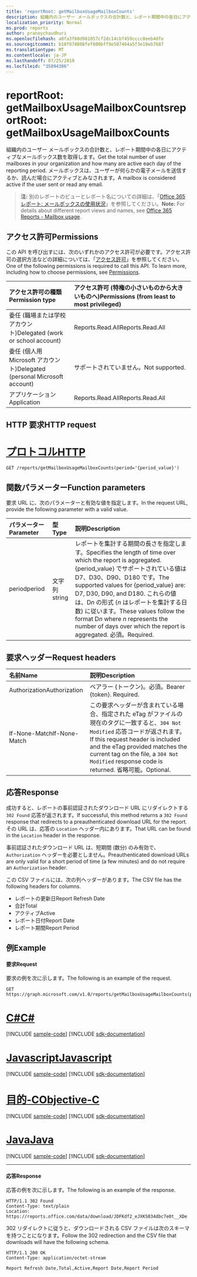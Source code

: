 ```yaml
---
title: 'reportRoot: getMailboxUsageMailboxCounts'
description: 組織内のユーザー メールボックスの合計数と、レポート期間中の各日にアクティブなメールボックス数を取得します。 メールボックスは、ユーザーが何らかの電子メールを送信するか、読んだ場合にアクティブとみなされます。
localization_priority: Normal
ms.prod: reports
author: pranoychaudhuri
ms.openlocfilehash: a0fa3f60d981057cf2dc14cbf459cccc8eeb4dfe
ms.sourcegitcommit: b18f978808fef800bff9e587464a5f3e18eb7687
ms.translationtype: MT
ms.contentlocale: ja-JP
ms.lasthandoff: 07/25/2019
ms.locfileid: "35894386"
---
```

# <a name="reportroot-getmailboxusagemailboxcounts"></a><span data-ttu-id="809ea-104">reportRoot: getMailboxUsageMailboxCounts</span><span class="sxs-lookup"><span data-stu-id="809ea-104">reportRoot: getMailboxUsageMailboxCounts</span></span>

<span data-ttu-id="809ea-105">組織内のユーザー メールボックスの合計数と、レポート期間中の各日にアクティブなメールボックス数を取得します。</span><span class="sxs-lookup"><span data-stu-id="809ea-105">Get the total number of user mailboxes in your organization and how many are active each day of the reporting period.</span></span> <span data-ttu-id="809ea-106">メールボックスは、ユーザーが何らかの電子メールを送信するか、読んだ場合にアクティブとみなされます。</span><span class="sxs-lookup"><span data-stu-id="809ea-106">A mailbox is considered active if the user sent or read any email.</span></span>

> <span data-ttu-id="809ea-107">**注:** 別のレポートのビューとレポート名についての詳細は、「[Office 365 レポート: メールボックスの使用状況](https://support.office.com/client/Mailbox-usage-beffbe01-ce2d-4614-9ae5-7898868e2729)」を参照してください。</span><span class="sxs-lookup"><span data-stu-id="809ea-107">**Note:** For details about different report views and names, see [Office 365 Reports - Mailbox usage](https://support.office.com/client/Mailbox-usage-beffbe01-ce2d-4614-9ae5-7898868e2729).</span></span>

## <a name="permissions"></a><span data-ttu-id="809ea-108">アクセス許可</span><span class="sxs-lookup"><span data-stu-id="809ea-108">Permissions</span></span>

<span data-ttu-id="809ea-p103">この API を呼び出すには、次のいずれかのアクセス許可が必要です。アクセス許可の選択方法などの詳細については、「[アクセス許可](/graph/permissions-reference)」を参照してください。</span><span class="sxs-lookup"><span data-stu-id="809ea-p103">One of the following permissions is required to call this API. To learn more, including how to choose permissions, see [Permissions](/graph/permissions-reference).</span></span>

| <span data-ttu-id="809ea-111">アクセス許可の種類</span><span class="sxs-lookup"><span data-stu-id="809ea-111">Permission type</span></span>                        | <span data-ttu-id="809ea-112">アクセス許可 (特権の小さいものから大きいものへ)</span><span class="sxs-lookup"><span data-stu-id="809ea-112">Permissions (from least to most privileged)</span></span> |
| :------------------------------------- | :--------------------------------------- |
| <span data-ttu-id="809ea-113">委任 (職場または学校アカウント)</span><span class="sxs-lookup"><span data-stu-id="809ea-113">Delegated (work or school account)</span></span>     | <span data-ttu-id="809ea-114">Reports.Read.All</span><span class="sxs-lookup"><span data-stu-id="809ea-114">Reports.Read.All</span></span>                         |
| <span data-ttu-id="809ea-115">委任 (個人用 Microsoft アカウント)</span><span class="sxs-lookup"><span data-stu-id="809ea-115">Delegated (personal Microsoft account)</span></span> | <span data-ttu-id="809ea-116">サポートされていません。</span><span class="sxs-lookup"><span data-stu-id="809ea-116">Not supported.</span></span>                           |
| <span data-ttu-id="809ea-117">アプリケーション</span><span class="sxs-lookup"><span data-stu-id="809ea-117">Application</span></span>                            | <span data-ttu-id="809ea-118">Reports.Read.All</span><span class="sxs-lookup"><span data-stu-id="809ea-118">Reports.Read.All</span></span>                         |

## <a name="http-request"></a><span data-ttu-id="809ea-119">HTTP 要求</span><span class="sxs-lookup"><span data-stu-id="809ea-119">HTTP request</span></span>


# <a name="httptabhttp"></a>[<span data-ttu-id="809ea-120">プロトコル</span><span class="sxs-lookup"><span data-stu-id="809ea-120">HTTP</span></span>](#tab/http)
<!-- { "blockType": "ignored" } --> 

```http
GET /reports/getMailboxUsageMailboxCounts(period='{period_value}')
```

## <a name="function-parameters"></a><span data-ttu-id="809ea-121">関数パラメーター</span><span class="sxs-lookup"><span data-stu-id="809ea-121">Function parameters</span></span>

<span data-ttu-id="809ea-122">要求 URL に、次のパラメーターと有効な値を指定します。</span><span class="sxs-lookup"><span data-stu-id="809ea-122">In the request URL, provide the following parameter with a valid value.</span></span>

| <span data-ttu-id="809ea-123">パラメーター</span><span class="sxs-lookup"><span data-stu-id="809ea-123">Parameter</span></span> | <span data-ttu-id="809ea-124">型</span><span class="sxs-lookup"><span data-stu-id="809ea-124">Type</span></span>   | <span data-ttu-id="809ea-125">説明</span><span class="sxs-lookup"><span data-stu-id="809ea-125">Description</span></span>                              |
| :-------- | :----- | :--------------------------------------- |
| <span data-ttu-id="809ea-126">period</span><span class="sxs-lookup"><span data-stu-id="809ea-126">period</span></span>    | <span data-ttu-id="809ea-127">文字列</span><span class="sxs-lookup"><span data-stu-id="809ea-127">string</span></span> | <span data-ttu-id="809ea-128">レポートを集計する期間の長さを指定します。</span><span class="sxs-lookup"><span data-stu-id="809ea-128">Specifies the length of time over which the report is aggregated.</span></span> <span data-ttu-id="809ea-129">{period_value} でサポートされている値は D7、D30、D90、D180 です。</span><span class="sxs-lookup"><span data-stu-id="809ea-129">The supported values for {period_value} are: D7, D30, D90, and D180.</span></span> <span data-ttu-id="809ea-130">これらの値は、D*n* の形式 (*n* はレポートを集計する日数) に従います。</span><span class="sxs-lookup"><span data-stu-id="809ea-130">These values follow the format D*n* where *n* represents the number of days over which the report is aggregated.</span></span> <span data-ttu-id="809ea-131">必須。</span><span class="sxs-lookup"><span data-stu-id="809ea-131">Required.</span></span> |

## <a name="request-headers"></a><span data-ttu-id="809ea-132">要求ヘッダー</span><span class="sxs-lookup"><span data-stu-id="809ea-132">Request headers</span></span>

| <span data-ttu-id="809ea-133">名前</span><span class="sxs-lookup"><span data-stu-id="809ea-133">Name</span></span>          | <span data-ttu-id="809ea-134">説明</span><span class="sxs-lookup"><span data-stu-id="809ea-134">Description</span></span>                              |
| :------------ | :--------------------------------------- |
| <span data-ttu-id="809ea-135">Authorization</span><span class="sxs-lookup"><span data-stu-id="809ea-135">Authorization</span></span> | <span data-ttu-id="809ea-p105">ベアラー {トークン}。必須。</span><span class="sxs-lookup"><span data-stu-id="809ea-p105">Bearer {token}. Required.</span></span>                |
| <span data-ttu-id="809ea-138">If-None-Match</span><span class="sxs-lookup"><span data-stu-id="809ea-138">If-None-Match</span></span> | <span data-ttu-id="809ea-139">この要求ヘッダーが含まれている場合、指定された eTag がファイルの現在のタグに一致すると、`304 Not Modified` 応答コードが返されます。</span><span class="sxs-lookup"><span data-stu-id="809ea-139">If this request header is included and the eTag provided matches the current tag on the file, a `304 Not Modified` response code is returned.</span></span> <span data-ttu-id="809ea-140">省略可能。</span><span class="sxs-lookup"><span data-stu-id="809ea-140">Optional.</span></span> |

## <a name="response"></a><span data-ttu-id="809ea-141">応答</span><span class="sxs-lookup"><span data-stu-id="809ea-141">Response</span></span>

<span data-ttu-id="809ea-142">成功すると、レポートの事前認証されたダウンロード URL にリダイレクトする `302 Found` 応答が返されます。</span><span class="sxs-lookup"><span data-stu-id="809ea-142">If successful, this method returns a `302 Found` response that redirects to a preauthenticated download URL for the report.</span></span> <span data-ttu-id="809ea-143">その URL は、応答の `Location` ヘッダー内にあります。</span><span class="sxs-lookup"><span data-stu-id="809ea-143">That URL can be found in the `Location` header in the response.</span></span>

<span data-ttu-id="809ea-144">事前認証されたダウンロード URL は、短期間 (数分) のみ有効で、`Authorization` ヘッダーを必要としません。</span><span class="sxs-lookup"><span data-stu-id="809ea-144">Preauthenticated download URLs are only valid for a short period of time (a few minutes) and do not require an `Authorization` header.</span></span>

<span data-ttu-id="809ea-145">この CSV ファイルには、次の列ヘッダーがあります。</span><span class="sxs-lookup"><span data-stu-id="809ea-145">The CSV file has the following headers for columns.</span></span>

- <span data-ttu-id="809ea-146">レポートの更新日</span><span class="sxs-lookup"><span data-stu-id="809ea-146">Report Refresh Date</span></span>
- <span data-ttu-id="809ea-147">合計</span><span class="sxs-lookup"><span data-stu-id="809ea-147">Total</span></span>
- <span data-ttu-id="809ea-148">アクティブ</span><span class="sxs-lookup"><span data-stu-id="809ea-148">Active</span></span>
- <span data-ttu-id="809ea-149">レポート日付</span><span class="sxs-lookup"><span data-stu-id="809ea-149">Report Date</span></span>
- <span data-ttu-id="809ea-150">レポート期間</span><span class="sxs-lookup"><span data-stu-id="809ea-150">Report Period</span></span>

## <a name="example"></a><span data-ttu-id="809ea-151">例</span><span class="sxs-lookup"><span data-stu-id="809ea-151">Example</span></span>

#### <a name="request"></a><span data-ttu-id="809ea-152">要求</span><span class="sxs-lookup"><span data-stu-id="809ea-152">Request</span></span>

<span data-ttu-id="809ea-153">要求の例を次に示します。</span><span class="sxs-lookup"><span data-stu-id="809ea-153">The following is an example of the request.</span></span>

<!--{
  "blockType": "request",
  "isComposable": true,
  "name": "reportroot_getmailboxusagemailboxcounts"
}-->

```http
GET https://graph.microsoft.com/v1.0/reports/getMailboxUsageMailboxCounts(period='D7')
```
# <a name="ctabcsharp"></a>[<span data-ttu-id="809ea-154">C#</span><span class="sxs-lookup"><span data-stu-id="809ea-154">C#</span></span>](#tab/csharp)
[!INCLUDE [sample-code](../includes/snippets/csharp/reportroot-getmailboxusagemailboxcounts-csharp-snippets.md)]
[!INCLUDE [sdk-documentation](../includes/snippets/snippets-sdk-documentation-link.md)]

# <a name="javascripttabjavascript"></a>[<span data-ttu-id="809ea-155">Javascript</span><span class="sxs-lookup"><span data-stu-id="809ea-155">Javascript</span></span>](#tab/javascript)
[!INCLUDE [sample-code](../includes/snippets/javascript/reportroot-getmailboxusagemailboxcounts-javascript-snippets.md)]
[!INCLUDE [sdk-documentation](../includes/snippets/snippets-sdk-documentation-link.md)]

# <a name="objective-ctabobjc"></a>[<span data-ttu-id="809ea-156">目的-C</span><span class="sxs-lookup"><span data-stu-id="809ea-156">Objective-C</span></span>](#tab/objc)
[!INCLUDE [sample-code](../includes/snippets/objc/reportroot-getmailboxusagemailboxcounts-objc-snippets.md)]
[!INCLUDE [sdk-documentation](../includes/snippets/snippets-sdk-documentation-link.md)]

# <a name="javatabjava"></a>[<span data-ttu-id="809ea-157">Java</span><span class="sxs-lookup"><span data-stu-id="809ea-157">Java</span></span>](#tab/java)
[!INCLUDE [sample-code](../includes/snippets/java/reportroot-getmailboxusagemailboxcounts-java-snippets.md)]
[!INCLUDE [sdk-documentation](../includes/snippets/snippets-sdk-documentation-link.md)]

---


#### <a name="response"></a><span data-ttu-id="809ea-158">応答</span><span class="sxs-lookup"><span data-stu-id="809ea-158">Response</span></span>

<span data-ttu-id="809ea-159">応答の例を次に示します。</span><span class="sxs-lookup"><span data-stu-id="809ea-159">The following is an example of the response.</span></span>

<!-- {
  "blockType": "response",
  "truncated": true,
  "@odata.type": "microsoft.graph.report"
} -->

```http
HTTP/1.1 302 Found
Content-Type: text/plain
Location: https://reports.office.com/data/download/JDFKdf2_eJXKS034dbc7e0t__XDe
```

<span data-ttu-id="809ea-160">302 リダイレクトに従うと、ダウンロードされる CSV ファイルは次のスキーマを持つことになります。</span><span class="sxs-lookup"><span data-stu-id="809ea-160">Follow the 302 redirection and the CSV file that downloads will have the following schema.</span></span>

<!-- { "blockType": "ignored" } --> 

```http
HTTP/1.1 200 OK
Content-Type: application/octet-stream

Report Refresh Date,Total,Active,Report Date,Report Period
```
<!-- uuid: 8fcb5dbc-d5aa-4681-8e31-b001d5168d79 
2015-10-25 14:57:30 UTC -->
<!-- {
  "type": "#page.annotation",
  "description": "Example",
  "keywords": "",
  "section": "documentation",
  "tocPath": "",
  "suppressions": [
  ]
}-->
